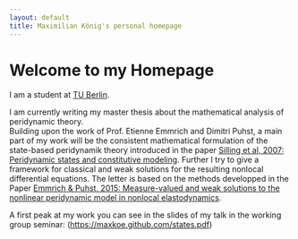 ```yaml
---
layout: default
title: Maximilian König's personal homepage
---
```

# Welcome to my Homepage

I am a student at [TU Berlin](www.math.tu-berlin.de). 

I am currently writing my master thesis about the mathematical analysis of peridynamic theory.  
Building upon the work of Prof. Etienne Emmrich and Dimitri Puhst, a main part of my work 
will be the consistent mathematical formulation of the state-based peridynamik theory 
introduced in the paper 
[Silling et al, 2007: Peridynamic states and constitutive modeling](http://link.springer.com/article/10.1007/s10659-007-9125-1).
Further I try to give a framework for classical and weak solutions for the resulting nonlocal differential equations.
The letter is based on the methods developped in the Paper 
[Emmrich & Puhst, 2015: Measure-valued and weak solutions to the nonlinear peridynamic model in nonlocal elastodynamics](http://stacks.iop.org/0951-7715/28/285).

A first peak at my work you can see in the slides of my talk in the working group seminar: (https://maxkoe.github.com/states.pdf)
